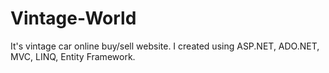 # Vintage-World
It's vintage car online buy/sell website. I created using ASP.NET, ADO.NET, MVC, LINQ, Entity Framework.
